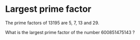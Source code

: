 # Largest prime factor

The prime factors of 13195 are 5, 7, 13 and 29.

What is the largest prime factor of the number 600851475143 ?
